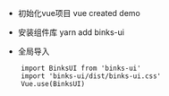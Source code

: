 - 初始化vue项目 vue created demo

- 安装组件库 yarn add binks-ui

- 全局导入 
```
    import BinksUI from 'binks-ui'
    import 'binks-ui/dist/binks-ui.css'
    Vue.use(BinksUI)
```
